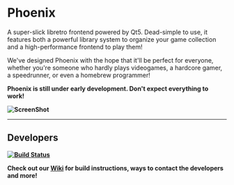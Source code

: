 Phoenix
=======

A super-slick libretro frontend powered by Qt5. Dead-simple to use, it features both a powerful library system to organize your game collection and a high-performance frontend to play them!

We've designed Phoenix with the hope that it'll be perfect for everyone, whether you're someone who hardly plays videogames, a hardcore gamer, a speedrunner, or even a homebrew programmer!

<b>Phoenix is still under early development. Don't expect everything to work!<b>

![ScreenShot](https://github.com/team-phoenix/Phoenix/raw/48bc06fcf996d3b9d9119a578a299f0bc033954d/assets/Phoenix.gif)

-----------

Developers
--------

[![Build Status](https://secure.travis-ci.org/team-phoenix/Phoenix.png)](http://travis-ci.org/team-phoenix/Phoenix)

Check out our [Wiki](https://github.com/team-phoenix/Phoenix/wiki) for build instructions, ways to contact the developers and more!
